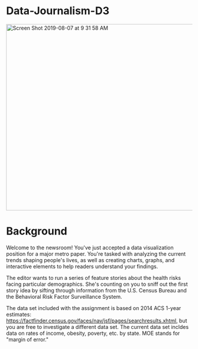 # Data-Journalism-D3

<img width="505" alt="Screen Shot 2019-08-07 at 9 31 58 AM" src="https://user-images.githubusercontent.com/49076702/62640356-458f5e00-b8f6-11e9-944c-ecac8b9e5f8e.png">

# Background

Welcome to the newsroom! You've just accepted a data visualization position for a major metro paper. You're tasked with analyzing the current trends shaping people's lives, as well as creating charts, graphs, and interactive elements to help readers understand your findings.

The editor wants to run a series of feature stories about the health risks facing particular demographics. She's counting on you to sniff out the first story idea by sifting through information from the U.S. Census Bureau and the Behavioral Risk Factor Surveillance System.

The data set included with the assignment is based on 2014 ACS 1-year estimates: https://factfinder.census.gov/faces/nav/jsf/pages/searchresults.xhtml, but you are free to investigate a different data set. The current data set incldes data on rates of income, obesity, poverty, etc. by state. MOE stands for "margin of error."
